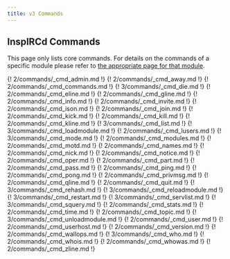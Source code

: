 ```yaml
---
title: v3 Commands
---
```


## InspIRCd Commands

This page only lists core commands. For details on the commands of a specific module please refer to [the appropriate page for that module](/3/modules).

{! 2/commands/_cmd_admin.md !}
{! 2/commands/_cmd_away.md !}
{! 2/commands/_cmd_commands.md !}
{! 3/commands/_cmd_die.md !}
{! 2/commands/_cmd_eline.md !}
{! 2/commands/_cmd_gline.md !}
{! 2/commands/_cmd_info.md !}
{! 2/commands/_cmd_invite.md !}
{! 2/commands/_cmd_ison.md !}
{! 2/commands/_cmd_join.md !}
{! 2/commands/_cmd_kick.md !}
{! 2/commands/_cmd_kill.md !}
{! 2/commands/_cmd_kline.md !}
{! 3/commands/_cmd_list.md !}
{! 3/commands/_cmd_loadmodule.md !}
{! 2/commands/_cmd_lusers.md !}
{! 3/commands/_cmd_mode.md !}
{! 2/commands/_cmd_modules.md !}
{! 2/commands/_cmd_motd.md !}
{! 2/commands/_cmd_names.md !}
{! 2/commands/_cmd_nick.md !}
{! 2/commands/_cmd_notice.md !}
{! 2/commands/_cmd_oper.md !}
{! 2/commands/_cmd_part.md !}
{! 2/commands/_cmd_pass.md !}
{! 2/commands/_cmd_ping.md !}
{! 2/commands/_cmd_pong.md !}
{! 2/commands/_cmd_privmsg.md !}
{! 2/commands/_cmd_qline.md !}
{! 2/commands/_cmd_quit.md !}
{! 3/commands/_cmd_rehash.md !}
{! 3/commands/_cmd_reloadmodule.md !}
{! 3/commands/_cmd_restart.md !}
{! 3/commands/_cmd_servlist.md !}
{! 3/commands/_cmd_squery.md !}
{! 2/commands/_cmd_stats.md !}
{! 2/commands/_cmd_time.md !}
{! 2/commands/_cmd_topic.md !}
{! 3/commands/_cmd_unloadmodule.md !}
{! 2/commands/_cmd_user.md !}
{! 2/commands/_cmd_userhost.md !}
{! 2/commands/_cmd_version.md !}
{! 2/commands/_cmd_wallops.md !}
{! 3/commands/_cmd_who.md !}
{! 2/commands/_cmd_whois.md !}
{! 2/commands/_cmd_whowas.md !}
{! 2/commands/_cmd_zline.md !}
